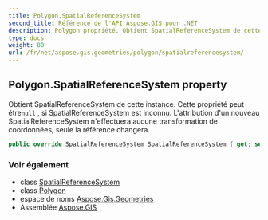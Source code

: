 ```yaml
---
title: Polygon.SpatialReferenceSystem
second_title: Référence de l'API Aspose.GIS pour .NET
description: Polygon propriété. Obtient SpatialReferenceSystem de cette instance. Cette propriété peut êtrenull  si SpatialReferenceSystem est inconnu. Lattribution dun nouveau SpatialReferenceSystem neffectuera aucune transformation de coordonnées seule la référence changera.
type: docs
weight: 80
url: /fr/net/aspose.gis.geometries/polygon/spatialreferencesystem/
---
```

## Polygon.SpatialReferenceSystem property

Obtient SpatialReferenceSystem de cette instance. Cette propriété peut être`null` , si SpatialReferenceSystem est inconnu. L'attribution d'un nouveau SpatialReferenceSystem n'effectuera aucune transformation de coordonnées, seule la référence changera.

```csharp
public override SpatialReferenceSystem SpatialReferenceSystem { get; set; }
```

### Voir également

* class [SpatialReferenceSystem](../../../aspose.gis.spatialreferencing/spatialreferencesystem/)
* class [Polygon](../)
* espace de noms [Aspose.Gis.Geometries](../../polygon/)
* Assemblée [Aspose.GIS](../../../)


